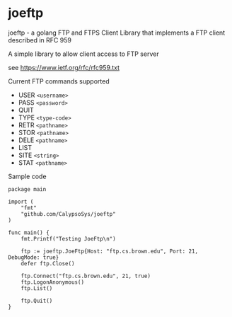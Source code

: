 # joeftp
joeftp - a golang FTP and FTPS Client Library that implements a FTP client described in RFC 959

A simple library to allow client access to FTP server

see https://www.ietf.org/rfc/rfc959.txt

Current FTP commands supported
   * USER `<username>`
   * PASS `<password>`
   * QUIT
   * TYPE `<type-code>`
   * RETR `<pathname>`
   * STOR `<pathname>`
   * DELE `<pathname>`
   * LIST
   * SITE `<string>`
   * STAT `<pathname>`


Sample code

```
package main

import (
	"fmt"
	"github.com/CalypsoSys/joeftp"
)

func main() {
	fmt.Printf("Testing JoeFtp\n")

	ftp := joeftp.JoeFtp{Host: "ftp.cs.brown.edu", Port: 21, DebugMode: true}
	defer ftp.Close()

	ftp.Connect("ftp.cs.brown.edu", 21, true)
	ftp.LogonAnonymous()
	ftp.List()

	ftp.Quit()
}
```
